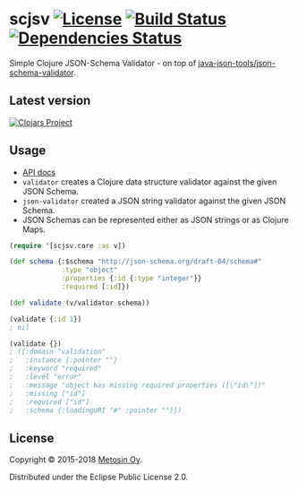 # scjsv [![License](https://img.shields.io/badge/License-EPL%202.0-blue.svg)](https://www.eclipse.org/legal/epl-v20.html) [![Build Status](https://travis-ci.org/metosin/scjsv.svg?branch=master)](https://travis-ci.org/metosin/scjsv) [![Dependencies Status](https://versions.deps.co/metosin/scjsv/status.svg)](https://versions.deps.co/metosin/scjsv)

Simple Clojure JSON-Schema Validator - on top of [java-json-tools/json-schema-validator](https://github.com/java-json-tools/json-schema-validator).

## Latest version

[![Clojars Project](http://clojars.org/metosin/scjsv/latest-version.svg)](http://clojars.org/metosin/scjsv)

## Usage

* [API docs](https://cljdoc.xyz/d/metosin/scjsv/0.4.1/api/scjsv.core)
* `validator` creates a Clojure data structure validator against the given JSON Schema.
* `json-validator` created a JSON string validator against the given JSON Schema.
* JSON Schemas can be represented either as JSON strings or as Clojure Maps.	

```clojure
(require '[scjsv.core :as v])

(def schema {:$schema "http://json-schema.org/draft-04/schema#"
             :type "object"
             :properties {:id {:type "integer"}}
             :required [:id]})

(def validate (v/validator schema))

(validate {:id 1})
; nil

(validate {})
; ({:domain "validation"
;   :instance {:pointer ""}
;   :keyword "required"
;   :level "error"
;   :message "object has missing required properties ([\"id\"])"
;   :missing ["id"]
;   :required ["id"]
;   :schema {:loadingURI "#" :pointer ""}})
```

## License

Copyright © 2015-2018 [Metosin Oy](http://www.metosin.fi).

Distributed under the Eclipse Public License 2.0.
